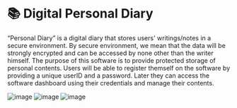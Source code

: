 # 📚 Digital Personal Diary
“Personal Diary” is a digital diary that stores users' writings/notes in a
secure environment. By secure environment, we mean that the data will
be strongly encrypted and can be accessed by none other than the writer
himself. The purpose of this software is to provide protected storage of
personal contents. Users will be able to register themself on the software
by providing a unique userID and a password. Later they can access the
software dashboard using their credentials and manage their contents.

![image](https://user-images.githubusercontent.com/33956213/168416508-65daaa79-71eb-422b-bb71-e6d1a1115564.png)
![image](https://user-images.githubusercontent.com/33956213/168416581-66265575-23ec-42b8-a29d-61af898d8ca9.png)
![image](https://user-images.githubusercontent.com/33956213/168416677-2b6a1813-e85c-4d7b-9ad5-64533a1e9160.png)

